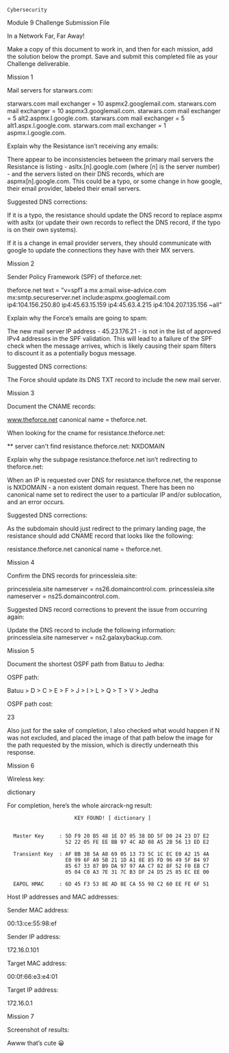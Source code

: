     Cybersecurity
Module 9 Challenge Submission File


In a Network Far, Far Away!

Make a copy of this document to work in, and then for each mission, add the solution below the prompt. Save and submit this completed file as your Challenge deliverable.


Mission 1

Mail servers for starwars.com:

starwars.com	mail exchanger = 10 aspmx2.googlemail.com.
starwars.com	mail exchanger = 10 aspmx3.googlemail.com.
starwars.com	mail exchanger = 5 alt2.aspmx.l.google.com.
starwars.com	mail exchanger = 5 alt1.aspx.l.google.com.
starwars.com	mail exchanger = 1 aspmx.l.google.com.


Explain why the Resistance isn’t receiving any emails:

There appear to be inconsistencies between the primary mail servers the Resistance is listing - asltx.[n].google.com (where [n] is the server number) - and the servers listed on their DNS records, which are aspmx[n].google.com. This could be a typo, or some change in how google, their email provider, labeled their email servers.


Suggested DNS corrections:

If it is a typo, the resistance should update the DNS record to replace aspmx with asltx (or update their own records to reflect the DNS record, if the typo is on their own systems).

If it is a change in email provider servers, they should communicate with google to update the connections they have with their MX servers.



Mission 2

Sender Policy Framework (SPF) of theforce.net:

theforce.net	text = "v=spf1 a mx a:mail.wise-advice.com mx:smtp.secureserver.net include:aspmx.googlemail.com ip4:104.156.250.80 ip4:45.63.15.159 ip4:45.63.4.215  ip4:104.207.135.156 ~all"



Explain why the Force’s emails are going to spam:

The new mail server IP address - 45.23.176.21 - is not in the list of approved IPv4 addresses in the SPF validation. This will lead to a failure of the SPF check when the message arrives, which is likely causing their spam filters to discount it as a potentially bogus message.


Suggested DNS corrections:

The Force should update its DNS TXT record to include the new mail server.



Mission 3

Document the CNAME records:

www.theforce.net	canonical name = theforce.net.

When looking for the cname for resistance.theforce.net:

** server can't find resistance.theforce.net: NXDOMAIN


Explain why the subpage resistance.theforce.net isn’t redirecting to theforce.net:

When an IP is requested over DNS for resistance.theforce.net, the response is NXDOMAIN - a non existent domain request. There has been no canonical name set to redirect the user to a particular IP and/or sublocation, and an error occurs.


Suggested DNS corrections:

As the subdomain should just redirect to the primary landing page, the resistance should add CNAME record that looks like the following:

resistance.theforce.net	canonical name = theforce.net.



Mission 4

Confirm the DNS records for princessleia.site:

princessleia.site	nameserver = ns26.domaincontrol.com.
princessleia.site	nameserver = ns25.domaincontrol.com.




Suggested DNS record corrections to prevent the issue from occurring again:

Update the DNS record to include the following information:
princessleia.site	nameserver = ns2.galaxybackup.com.



Mission 5

Document the shortest OSPF path from Batuu to Jedha:

OSPF path:

Batuu > D > C > E > F > J > I > L > Q > T > V > Jedha


OSPF path cost:

23

Also just for the sake of completion, I also checked what would happen if N was not excluded, and placed the image of that path below the image for the path requested by the mission, which is directly underneath this response.



Mission 6

Wireless key:

dictionary

For completion, here’s the whole aircrack-ng result:


                          KEY FOUND! [ dictionary ]


      Master Key     : 5D F9 20 B5 48 1E D7 05 38 DD 5F D0 24 23 D7 E2 
                       52 22 05 FE EE BB 97 4C AD 08 A5 2B 56 13 ED E2 

      Transient Key  : AF BB 3B 5A A8 69 05 13 73 5C 1C EC E0 A2 15 4A 
                       E0 99 6F A9 5B 21 1D A1 8E 85 FD 96 49 5F B4 97 
                       85 67 33 87 B9 DA 97 97 AA C7 82 8F 52 F0 EB C7 
                       05 04 C0 A3 7E 31 7C B3 DF 24 D5 25 85 EC EE 00 

      EAPOL HMAC     : 6D 45 F3 53 8E AD 8E CA 55 98 C2 60 EE FE 6F 51 





Host IP addresses and MAC addresses:

Sender MAC address:

00:13:ce:55:98:ef


Sender IP address:

172.16.0.101


Target MAC address:

00:0f:66:e3:e4:01


Target IP address:

172.16.0.1



Mission 7

Screenshot of results:

Awww that’s cute 😀


